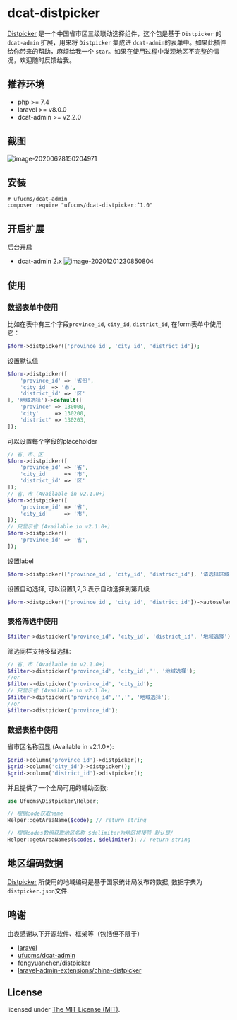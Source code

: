# dcat-distpicker

[Distpicker](https://github.com/fengyuanchen/distpicker) 是一个中国省市区三级联动选择组件，这个包是基于 `Distpicker` 的 `dcat-admin`
扩展，用来将 `Distpicker` 集成进 `dcat-admin`的表单中。如果此插件给你带来的帮助，麻烦给我一个 `star`。如果在使用过程中发现地区不完整的情况，欢迎随时反馈给我。

## 推荐环境

- php >= 7.4
- laravel >= v8.0.0
- dcat-admin >= v2.2.0

## 截图

![image-20200628150204971](https://tva1.sinaimg.cn/large/007S8ZIlly1gg80kgiwpcj32000iajt9.jpg)

## 安装

```shell
# ufucms/dcat-admin 
composer require "ufucms/dcat-distpicker:^1.0"
```


## 开启扩展

后台开启

- dcat-admin 2.x
  ![image-20201201230850804](https://i.loli.net/2020/12/01/cqbR7FIiErZTzeY.png)

## 使用

### 数据表单中使用

比如在表中有三个字段`province_id`, `city_id`, `district_id`, 在form表单中使用它：

```php
$form->distpicker(['province_id', 'city_id', 'district_id']);
```

设置默认值

```php
$form->distpicker([
    'province_id' => '省份',
    'city_id' => '市',
    'district_id' => '区'
], '地域选择')->default([
    'province' => 130000,
    'city'     => 130200,
    'district' => 130203,
]);
```

可以设置每个字段的placeholder

```php
// 省、市、区
$form->distpicker([
    'province_id' => '省',
    'city_id'     => '市',
    'district_id' => '区'
]);
// 省、市 (Available in v2.1.0+)
$form->distpicker([
    'province_id' => '省',
    'city_id'     => '市',
]);
// 只显示省 (Available in v2.1.0+)
$form->distpicker([
    'province_id' => '省',
]);
```

设置label

```php
$form->distpicker(['province_id', 'city_id', 'district_id'], '请选择区域');
```

设置自动选择, 可以设置1,2,3 表示自动选择到第几级

```php
$form->distpicker(['province_id', 'city_id', 'district_id'])->autoselect(1);
```

### 表格筛选中使用

```php
$filter->distpicker('province_id', 'city_id', 'district_id', '地域选择');
```

筛选同样支持多级选择:

```php
// 省、市 (Available in v2.1.0+)
$filter->distpicker('province_id', 'city_id','', '地域选择');
//or
$filter->distpicker('province_id', 'city_id');
// 只显示省 (Available in v2.1.0+)
$filter->distpicker('province_id','','', '地域选择');
//or
$filter->distpicker('province_id');
```

### 数据表格中使用

省市区名称回显 (Available in v2.1.0+):

```php
$grid->column('province_id')->distpicker();
$grid->column('city_id')->distpicker();
$grid->column('district_id')->distpicker();
```

并且提供了一个全局可用的辅助函数:

```php
use Ufucms\Distpicker\Helper;

// 根据code获取name
Helper::getAreaName($code); // return string

// 根据codes数组获取地区名称 $delimiter为地区拼接符 默认是/
Helper::getAreaNames($codes, $delimiter); // return string
```

## 地区编码数据

[Distpicker](https://github.com/fengyuanchen/distpicker) 所使用的地域编码是基于国家统计局发布的数据, 数据字典为`distpicker.json`文件.

## 鸣谢

由衷感谢以下开源软件、框架等（包括但不限于）

- [laravel](https://laravel.com)
- [ufucms/dcat-admin](https://github.com/ufucms/dcat-admin)
- [fengyuanchen/distpicker](https://github.com/fengyuanchen/distpicker)
- [laravel-admin-extensions/china-distpicker](https://github.com/laravel-admin-extensions/china-distpicker)

License
------------
licensed under [The MIT License (MIT)](LICENSE).
